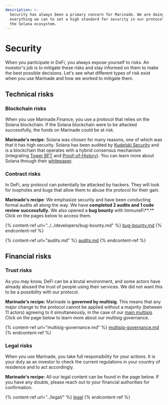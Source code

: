 ```yaml
---
description: >-
  Security has always been a primary concern for Marinade. We are doing
  everything we can to set a high standard for security in our protocol and in
  the Solana ecosystem.
---
```


# Security

When you participate in DeFi, you always expose yourself to risks. An investor's job is to mitigate these risks and stay informed on them to make the best possible decisions. Let's see what different types of risk exist when you use Marinade and how we worked to mitigate them.&#x20;

## Technical risks

### Blockchain risks

When you use Marinade.Finance, you use a protocol that relies on the Solana blockchain. If the Solana blockchain were to be attacked successfully, the funds on Marinade could be at risk.

**Marinade's recipe**: Solana was chosen for many reasons, one of which was that it has high security. Solana has been audited by [Kudelski Security](https://solana.com/solana-security-audit-2019.pdf) and is a blockchain that operates with a hybrid consensus mechanism (integrating [Tower BFT](https://medium.com/solana-labs/tower-bft-solanas-high-performance-implementation-of-pbft-464725911e79) and [Proof-of-History](https://medium.com/solana-labs/proof-of-history-a-clock-for-blockchain-cf47a61a9274)). You can learn more about Solana through their [whitepaper](https://solana.com/solana-whitepaper.pdf).&#x20;

### **Contract risks**

In DeFi, any protocol can potentially be attacked by hackers. They will look for loopholes and bugs that allow them to abuse the protocol for their gain.&#x20;

**Marinade's recipe**: We emphasize security and have been conducting formal audits all along the way. We have **completed 2 audits and 1 code review** **successfully.** We also opened a **bug bounty** with ImmuneFi**.** Click on the pages below to access them.

{% content-ref url="../../developers/bug-bounty.md" %}
[bug-bounty.md](../../developers/bug-bounty.md)
{% endcontent-ref %}

{% content-ref url="audits.md" %}
[audits.md](audits.md)
{% endcontent-ref %}

## Financial risks

### Trust risks

As you may know, DeFi can be a brutal environment, and some actors have already abused the trust of people using their services. We did not want this to be a possibility with our protocol.

**Marinade's recipe:** Marinade is **governed by multisig**. This means that any major change to the protocol cannot be applied without a majority (between 11 actors) agreeing to it simultaneously, in the case of our [main multisig](multisig-governance.md#main-multisig). Click on the page below to learn more about our multisig governance.

{% content-ref url="multisig-governance.md" %}
[multisig-governance.md](multisig-governance.md)
{% endcontent-ref %}

### Legal risks

When you use Marinade, you take full responsibility for your actions. It is your duty as an investor to check the current regulations in your country of residence and to act accordingly.&#x20;

**Marinade's recipe**: All our legal content can be found in the page below. If you have any doubts, please reach out to your financial authorities for confirmation.&#x20;

{% content-ref url="../legal/" %}
[legal](../legal/)
{% endcontent-ref %}

